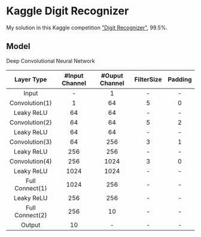 Kaggle Digit Recognizer
====

My solution in this Kaggle competition ["Digit Recognizer"](https://www.kaggle.com/c/digit-recognizer), 99.5%.


## Model

Deep Convolutional Neural Network

|Layer Type|#Input Channel|#Ouput Channel|FilterSize|Padding|
|:--:|:--:|:--:|:--:|:--:|
|Input| - |1|-|-|
|Convolution(1)|1|64|5|0|
|Leaky ReLU|64|64|-|-|
|Convolution(2)|64|64|5|2|
|Leaky ReLU|64|64|-|-|
|Convolution(3)|64|256|3|1|
|Leaky ReLU|256|256|-|-|
|Convolution(4)|256|1024|3|0|
|Leaky ReLU|1024|1024|-|-|
|Full Connect(1)|1024|256|-|-|
|Leaky ReLU|256|256|-|-|
|Full Connect(2)|256|10|-|-|
|Output|10|-|-|-|
